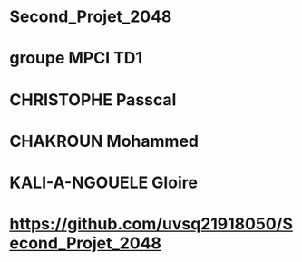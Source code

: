 # Second_Projet_2048
# groupe MPCI TD1
# CHRISTOPHE Passcal
# CHAKROUN Mohammed
# KALI-A-NGOUELE Gloire
# https://github.com/uvsq21918050/Second_Projet_2048
